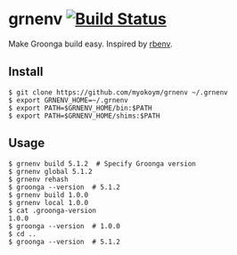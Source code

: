 # grnenv [![Build Status](https://secure.travis-ci.org/myokoym/grnenv.png?branch=master)](http://travis-ci.org/myokoym/grnenv)

Make Groonga build easy. Inspired by [rbenv](https://github.com/rbenv/rbenv).

## Install

```
$ git clone https://github.com/myokoym/grnenv ~/.grnenv
$ export GRNENV_HOME=~/.grnenv
$ export PATH=$GRNENV_HOME/bin:$PATH
$ export PATH=$GRNENV_HOME/shims:$PATH
```

## Usage

```
$ grnenv build 5.1.2  # Specify Groonga version
$ grnenv global 5.1.2
$ grnenv rehash
$ groonga --version  # 5.1.2
$ grnenv build 1.0.0
$ grnenv local 1.0.0
$ cat .groonga-version
1.0.0
$ groonga --version  # 1.0.0
$ cd ..
$ groonga --version  # 5.1.2
```
